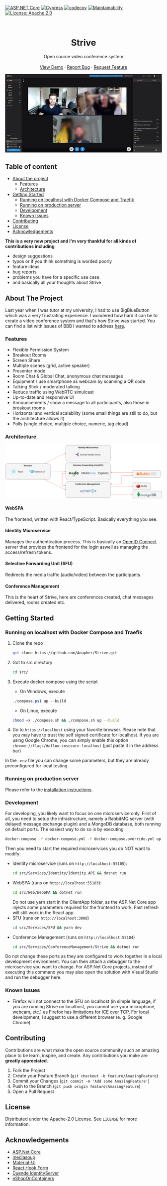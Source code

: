 [![ASP.NET Core](https://github.com/Anapher/Strive/actions/workflows/asp-net-core-test.yml/badge.svg)](https://github.com/Anapher/Strive/actions/workflows/asp-net-core-test.yml)
[![Cypress](https://img.shields.io/endpoint?url=https://dashboard.cypress.io/badge/simple/coci4n&style=flat&logo=cypress)](https://dashboard.cypress.io/projects/coci4n/runs)
[![codecov](https://codecov.io/gh/Anapher/Strive/branch/develop/graph/badge.svg?token=G074V29MMN)](https://codecov.io/gh/Anapher/Strive)
[![Maintainability](https://api.codeclimate.com/v1/badges/8b02320c4149952fe1c5/maintainability)](https://codeclimate.com/github/Anapher/Strive/maintainability)
[![License: Apache 2.0](https://img.shields.io/badge/License-Apache%202.0-blue.svg)](./LICENSE)

<br />
<p align="center">
  <h1 align="center">Strive</h1>

  <p align="center">
    Open source video conference system
    <br />
    <br />
    <a href="https://demo.openstrive.org/">View Demo</a>
    ·
    <a href="https://github.com/Anapher/Strive/issues">Report Bug</a>
    ·
    <a href="https://github.com/Anapher/Strive/issues">Request Feature</a>
  </p>
</p>

![Preview image](./img/preview_breakout_room.jpg)

## Table of content

- [About the project](#about-the-project)
    - [Features](#features)
    - [Architecture](#architecture)
- [Getting Started](#getting-started)
    - [Running on localhost with Docker Compose and Traefik](#running-on-localhost-with-docker-compose-and-traefik)
    - [Running on production server](#running-on-production-server)
    - [Development](#development)
    - [Known Issues](#known-issues)
- [Contributing](#contributing)
- [License](#license)
- [Acknowledgements](#acknowledgements)

**This is a very new project and I'm very thankful for all kinds of contributions including**
- design suggestions
- typos or if you think something is worded poorly
- feature ideas
- bug reports
- problems you have for a specific use case
- and basically all your thoughts about Strive

## About The Project
Last year when I was tutor at my university, I had to use BigBlueButton which was a very frustrating experience. I wondered how hard it can be to create a video conference system and that's how Strive was started. You can find a list with issues of BBB I wanted to address [here](./advantages_over_bbb.md).


### Features

- Flexible Permission System
- Breakout Rooms
- Screen Share
- Multiple scenes (grid, active speaker)
- Presenter mode
- Room Chat & Global Chat, anonymous chat messages
- Equipment / use smartphone as webcam by scanning a QR code
- Talking Stick / moderated talking
- Reduce traffic using WebRTC simulcast
- Up-to-date and responsive UI
- Announcements / show a message to all participants, also those in breakout rooms
- Horizontal and vertical scalability (some small things are still to do, but the architecture allows it)
- Polls (single choice, multiple choice, numeric, tag cloud)


### Architecture
![Architecture](./img/architecture.png)

#### WebSPA
The frontend, written with React/TypeScript. Basically everything you see.

#### Identity Microservice
Manages the authentication process. This is basically an [OpenID Connect](https://openid.net/connect/) server that provides the frontend for the login aswell as managing the access/refresh tokens.

#### Selective Forwarding Unit (SFU)
Redirects the media traffic (audio/video) between the participants.

#### Conference Management
This is the heart of Strive, here are conferences created, chat messages delivered, rooms created etc.

<!-- GETTING STARTED -->
## Getting Started

### Running on localhost with Docker Compose and Traefik
1. Clone the repo
   ```sh
   git clone https://github.com/Anapher/Strive.git
   ```
   
2. Got to src directory
   ```sh
   cd src/
   ```
3. Execute docker compose using the script
   - On Windows, execute
   ```powershell
   ./compose.ps1 up --build
   ```
   - On Linux, execute
   ```sh
   chmod +x ./compose.sh && ./compose.sh up --build
   ```
4. Go to `https://localhost` using your favorite browser. Please note that you may have to trust the self signed certificate for localhost. If you are using Google Chrome, you can simply enable this option `chrome://flags/#allow-insecure-localhost` (just paste it in the address bar)
   
In the `.env` file you can change some parameters, but they are already preconfigured for local testing.

### Running on production server
Please refer to the [installation instructions](./installation.md).

### Development
For developing, you likely want to focus on one microservice only. First of all, you need to setup the infrastructure, namely a RabbitMQ server (with delayed message exchange plugin) and a MongoDB database, both running on default ports.
The easiest way to do so is by executing
   ```sh
   docker-compose -f docker-compose.yml -f docker-compose.override.yml up nosqldata rabbitmq
   ```
   
Then you need to start the required microservices you do NOT want to modify:
- Identity microservice (runs on `http://localhost:55105`):
   ```sh
   cd src/Services/Identity/Identity.API && dotnet run
   ```
- WebSPA (runs on `http://localhost:55103`):
   ```sh
   cd src/Web/WebSPA && dotnet run
   ```
  Do not use yarn start in the ClientApp folder, as the ASP.Net Core app injects some parameters required for the frontend to work. Fast refresh will still work in the React app.
- SFU (runs on `http://localhost:3000`)
   ```sh
   cd src/Services/SFU && yarn dev
   ```
- Conference Management (runs on `http://localhost:55104`)
   ```sh
   cd src/Services/ConferenceManagement/Strive && dotnet run
   ```
Do not change these ports as they are configured to work together in a local development environment. You can then attach a debugger to the microservice you want to change. For ASP.Net Core projects, instead of executing this command you may also open the solution with Visual Studio and run the debugger here.

### Known Issues
- Firefox will not connect to the SFU on localhost (in simple language, if you are running Strive on localhost, you cannot use your microphone, webcam, etc.) as Firefox has [limitations for ICE over TCP](https://mediasoup.discourse.group/t/firefox-ice-failed-add-a-stun-server-and-see-about-webrtc-for-more-details/805). For local development, I suggest to use a different browser (e. g. Google Chrome).

<!-- CONTRIBUTING -->
## Contributing

Contributions are what make the open source community such an amazing place to be learn, inspire, and create. Any contributions you make are **greatly appreciated**.

1. Fork the Project
2. Create your Feature Branch (`git checkout -b feature/AmazingFeature`)
3. Commit your Changes (`git commit -m 'Add some AmazingFeature'`)
4. Push to the Branch (`git push origin feature/AmazingFeature`)
5. Open a Pull Request


<!-- LICENSE -->
## License

Distributed under the Apache-2.0 License. See `LICENSE` for more information.


<!-- ACKNOWLEDGEMENTS -->
## Acknowledgements
* [ASP.Net Core](https://docs.microsoft.com/en-us/aspnet/core)
* [mediasoup](https://mediasoup.org/)
* [Material-UI](https://material-ui.com/)
* [React Hook Form](https://react-hook-form.com/)
* [Duende IdentityServer](https://duendesoftware.com/)
* [eShopOnContainers](https://github.com/dotnet-architecture/eShopOnContainers)
